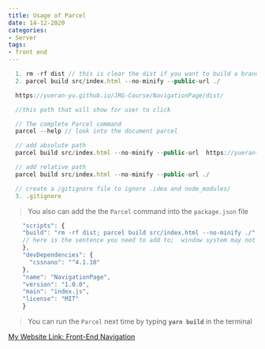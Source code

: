 ```yaml
---
title: Usage of Parcel
date: 14-12-2020
categories:
- Server
tags:
- front end
---
```


```javascript
  1. rm -rf dist // this is clear the dist if you want to build a brand new parcel of your code
  2. parcel build src/index.html --no-minify --public-url ./

  https://yueran-yu.github.io/JRG-Course/NavigationPage/dist/

  //this path that will show for user to click

  // The complete Parcel command
  parcel --help // look into the document parcel

  // add absolute path
  parcel build src/index.html --no-minify --public-url  https://yueran-yu.github.io/JRG-Course/NavigationPage/dist/

  // add relative path
  parcel build src/index.html --no-minify --public-url ./

  // create a /gitignore file to ignore .idea and node_modules/
  3. .gitignore
  ```
> You also can add the the ```Parcel``` command into the ```package.json``` file
  ```javascript
      "scripts": {
      "build": "rm -rf dist; parcel build src/index.html --no-minify ./"
      // here is the sentence you need to add to;  window system may not support ';' after 'dist'
      },
      "devDependencies": {
        "cssnano": "^4.1.10"
      },
      "name": "NavigationPage",
      "version": "1.0.0",
      "main": "index.js",
      "license": "MIT"
      }
  ```
> You can run the ```Parcel``` next time by typing **```yarn build```** in the terminal

[My Website Link: Front-End Navigation](https://yueran-yu.github.io/JRG-Course/NavigationPage/dist/index.html)

